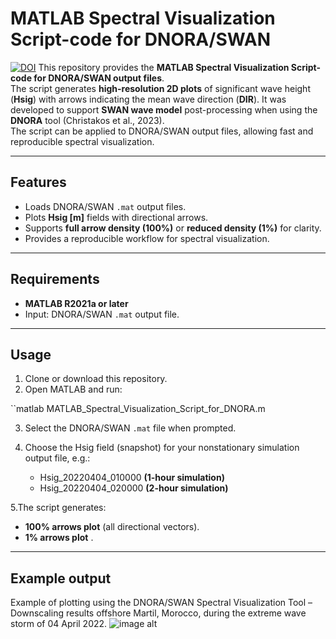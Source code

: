 # MATLAB Spectral Visualization Script-code for DNORA/SWAN
[![DOI](https://zenodo.org/badge/1052809009.svg)](https://doi.org/10.5281/zenodo.17314439)
This repository provides the **MATLAB Spectral Visualization Script-code for DNORA/SWAN output files**.   
The script generates **high-resolution 2D plots** of significant wave height (**Hsig**) with arrows indicating the mean wave direction (**DIR**).
It was developed to support **SWAN wave model** post-processing when using the **DNORA** tool (Christakos et al., 2023).  
The script can be applied to DNORA/SWAN output files, allowing fast and reproducible spectral visualization.

---

## Features
- Loads DNORA/SWAN `.mat` output files.
- Plots **Hsig [m]** fields with directional arrows.
- Supports **full arrow density (100%)** or **reduced density (1%)** for clarity.
- Provides a reproducible workflow for spectral visualization.

---

## Requirements
- **MATLAB R2021a or later**   
- Input: DNORA/SWAN `.mat` output file.

---

## Usage
1. Clone or download this repository.  
2. Open MATLAB and run: 

``matlab
   MATLAB_Spectral_Visualization_Script_for_DNORA.m
  
3. Select the DNORA/SWAN `.mat` file when prompted.
   
4. Choose the Hsig field (snapshot) for your nonstationary simulation output file,
   e.g.:
   
   - Hsig_20220404_010000 **(1-hour simulation)**
   - Hsig_20220404_020000 **(2-hour simulation)**  

5.The script generates:

- **100% arrows plot** (all directional vectors).  
- **1% arrows plot** .

---

## Example output

Example of plotting using the DNORA/SWAN Spectral Visualization Tool – 
Downscaling results offshore Martil, Morocco, during the extreme wave storm of 04 April 2022.
![image alt](https://github.com/codermooni/dnoraSWAN-Spectral-visualization/blob/996f65148d861207bcce4825ea626282d6310e87/Example%20output.jpg)




















